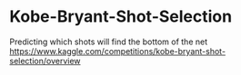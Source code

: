 # Kobe-Bryant-Shot-Selection
Predicting which shots will find the bottom of the net
https://www.kaggle.com/competitions/kobe-bryant-shot-selection/overview
